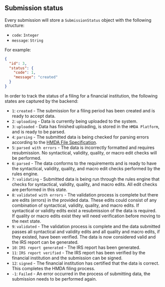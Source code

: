 ## Submission status

Every submission will store a `SubmissionStatus` object with the following structure:

* `code`: `Integer`
* `message`: `String`

For example:

```json
{
  "id": 3,
  "status": {
    "code": 1,
    "message": "created"
  }
}
```

In order to track the status of a filing for a financial institution, the following states are captured by the backend:

* `1`: `created` - The submission for a filing period has been created and is ready to accept data.
* `2`: `uploading` - Data is currently being uploaded to the system.
* `3`: `uploaded` - Data has finished uploading, is stored in the `HMDA Platform`, and is ready to be parsed.
* `4`: `parsing` - The submitted data is being checked for parsing errors according to the [HMDA File Specification](2017_File_Spec_LAR.csv).
* `5`: `parsed with errors` - The data is incorrectly formatted and requires resubmission. No syntactical, validity, quality, or macro edit checks will be performed.
* `6`: `parsed` - The data conforms to the requirements and is ready to have the syntactical, validity, quality, and macro edit checks performed by the rules engine.
* `7`: `validating` - Submitted data is being run through the rules engine that checks for syntactical, validity, quality, and macro edits. All edit checks are performed in this state.
* `8`: `validated with errors` - The validation process is complete but there are edits (errors) in the provided data. These edits could consist of any combination of syntactical, validity, quality, and macro edits. If syntactical or validity edits exist a resubmission of the data is required. If quality or macro edits exist they will need verification before moving to the next state.
* `9`: `validated` - The validation process is complete and the data submitted passes all syntactical and validity edits and all quality and macro edits, if they existed, have been verified. The data is now considered valid and the IRS report can be generated.
* `10`: `IRS report generated` - The IRS report has been generated.
* `11`: `IRS report verified` - The IRS report has been verified by the financial institution and the submission can be signed.
* `12`: `signed` - The financial institution has certified that the data is correct. This completes the HMDA filing process.
* `-1`: `Failed` - An error occurred in the process of submitting data, the submission needs to be performed again.
